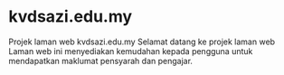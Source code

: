 # kvdsazi.edu.my
Projek laman web kvdsazi.edu.my
 Selamat datang ke projek laman web
 Laman web ini menyediakan kemudahan kepada pengguna untuk mendapatkan maklumat pensyarah dan pengajar.
